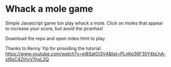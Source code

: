 # Whack a mole game

Simple Javascript game ton play whack a mole. 
Click on moles that appear to increase your score, but avoid the piranhas!

Download the repo and open index.html to play

Thanks to Kenny Yip for providing the tutorial.
https://www.youtube.com/watch?v=ej8SatOj3V4&list=PLnKe36F30Y4bLhA-st9sC4ZthyV7nsL2Q
